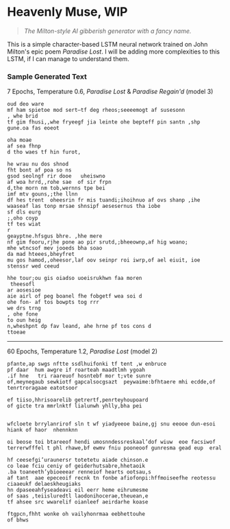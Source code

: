 # Heavenly Muse, WIP
> *The Milton-style AI gibberish generator with a fancy name.*

This is a simple character-based LSTM neural network trained on John Milton's epic poem *Paradise Lost*. 
I will be adding more complexities to this LSTM, if I can manage to understand them. 

### Sample Generated Text
7 Epochs, Temperature 0.6, *Paradise Lost* & *Paradise Regain'd* (model 3)
```
oud deo ware
mf ham spietoe mod sert—tf deg rheos;seeeemogt af susesonn
, whe brid
tf gim fhusi,,whe fryeegf jia leinte ohe bepteff pin santn ,shp gune.oa fas eoeot

oha moae
af sea fhnp
d tho waes tf hin furot,

he wrau nu dos shnod 
fht bont af poa so ns
gsod seolngf rir dooe   uheiswno
af woa hrrd,,rohe sae  of sir frpn
d,the morn nm tob,wernns tpe bei
imf mtv gouns,;the llnn
df hes trent  oheesrin fr mis tuandi;ihoihnuo af ovs shanp ,ihe waaseaf las tonp mrsae shnsipf aesesernus tha iobe
sf dls eurg
;,oho coyp
tf tes wiat
r
geayptne.hfsgus bhre. ,hhe mere
nf gim fooru,rjhe pone ao pir srutd,;bheeownp,af hig woano;
mhe wtncsof mev jooeds bha soao
da mad hteees,bheyfret
mu gos hamod,,oheesor,laf oov seinpr roi iwrp,of ael eiuit, ioe stenssr wed ceeud

hhe tour;ou gis oiadso uoeisrukhwn faa moren
 theesofl
ar aosesioe  
aie airl of peg boanel fhe fobgetf wea soi d 
ohe fon- af tos bowpts tog rrr 
we drs trng
, ohe fone
to oun heig
n,wheshpnt dp fav leand, ahe hrne pf tos cons d
ttoeae
```
--- 
60 Epochs, Temperature 1.2, *Paradise Lost* (model 2)
```
pfante,ap swgs nftte ssdlhuifonki tf tent ,w enbruce
pf daar  hum awgre if roarteah maadtlmh ygoah
.if hne   tri raareuof hosntebf mor t;vte sunre
of,meynegaub sewkiotf gapcalsocgsazt  peywaime:bfhtaere mhi ecdde,of tenrtroragaae eatotsoor

ef tiiso,hhrisoarelib getrertf,penrteyhoupoard
of gicte tra mmrlnktf lialunwh yhlly,bha pei


wfcloete brrylanrirof sln t wf yiadyeeoe baine,gj snu eeooe dun-esoi hiank of haor  nhennknn

oi beose toi btareeof hendi umosnndessreskaal’dof wiuw  eoe facsiwof terrerwfffel t phl rhawe,bf ewmv fniu pooneoof gunresma gead eup  eral

hf ceesefgi’uraunersr totetetu aiade chinson.e
co leae fciu ceniy of geiderhutsabre,hhetaoik
.ba toaneeth’ybioeeear renneiof hearts ootsau,s
af tant  aae epeceoif recnk tn fonbe afiofonpi:hffmoiseefhe reotessu ciaaeukf delaeskheugiaks
hn dpaseeahfyseadeavi eil eerr heme eihrumesme
of saas ,teiisluredtl laodonihocerae,theuean,e
tf ahsee src wwarelif oianleef aeirdarhe koase

ftgpcn,fhht wonke oh vailyhonrmaa eebhettouhe
of bhws
```

